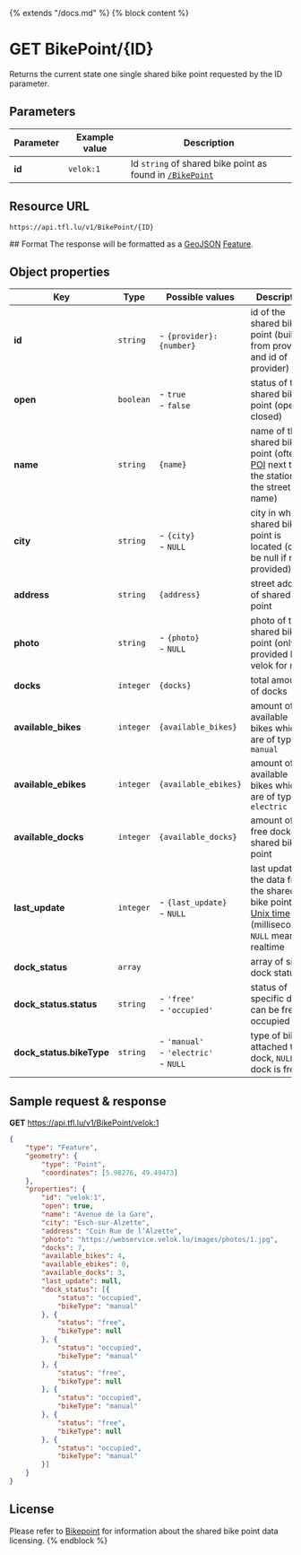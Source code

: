 {% extends "/docs.md" %}
{% block content %}
# GET BikePoint/{ID}
Returns the current state one single shared bike point requested by the ID parameter.

## Parameters
| Parameter         | Example value                   | Description |
| ----------------- | ------------------------------- | ----------- |
| **id** | `velok:1` | Id `string` of shared bike point as found in [`/BikePoint`](/RESTAPIs/BikePoint/index.md) |

## Resource URL
    https://api.tfl.lu/v1/BikePoint/{ID}

## Format
The response will be formatted as a [GeoJSON](https://en.wikipedia.org/wiki/GeoJSON) [Feature](http://geojson.org/geojson-spec.html#feature-objects).

## Object properties
| Key                       | Type          | Possible values                                | Description                                                              |
| -------------             | ------------- | ---------------------------------------------- | ------------------------------------------------------------------------ |
| **id**                    | `string`      | <nobr>- `{provider}:{number}`</nobr>           | id of the shared bike point (built from provider and id of provider)     |
| **open**                  | `boolean`     | - `true`<br />- `false`                        | status of the shared bike point (open or closed)                         |
| **name**                  | `string`      | `{name}`                                       | name of the shared bike point (often a [POI](https://en.wikipedia.org/wiki/Point_of_interest) next to the station or the street name) |
| **city**                  | `string`      | - `{city}`<br />- `NULL`                       | city in which shared bike point is located (can be null if not provided) |
| **address**               | `string`      | `{address}`                                    | street address of shared bike point                                      |
| **photo**                 | `string`      | - `{photo}`<br />- `NULL`                      | photo of the shared bike point (only provided by velok for now)          |
| **docks**                 | `integer`     | `{docks}`                                      | total amount of docks                                                    |
| **available_bikes**       | `integer`     | `{available_bikes}`                            | amount of available bikes which are of type `manual`                     |
| **available_ebikes**      | `integer`     | `{available_ebikes}`                           | amount of available bikes which are of type `electric`                   |
| **available_docks**       | `integer`     | `{available_docks}`                            | amount of free docks at shared bike point                                |
| **last_update**           | `integer`     | - `{last_update}`<br />- `NULL`                | last update of the data from the shared bike point in [Unix time](https://en.wikipedia.org/wiki/Unix_time) (milliseconds), `NULL` means realtime |
| **dock_status**           | `array`       |                                                | array of single dock statuses                                            |
| **dock_status.status**    | `string`      | - `'free'`<br />- `'occupied'`                 | status of specific dock, can be free or occupied                         |
| **dock_status.bikeType**  | `string`      | - `'manual'`<br />- `'electric'`<br />- `NULL` | type of bike attached to dock, `NULL` if dock is free                    |

## Sample request & response
**GET** https://api.tfl.lu/v1/BikePoint/velok:1
```json
{
    "type": "Feature",
    "geometry": {
        "type": "Point",
        "coordinates": [5.98276, 49.49473]
    },
    "properties": {
        "id": "velok:1",
        "open": true,
        "name": "Avenue de la Gare",
        "city": "Esch-sur-Alzette",
        "address": "Coin Rue de l’Alzette",
        "photo": "https://webservice.velok.lu/images/photos/1.jpg",
        "docks": 7,
        "available_bikes": 4,
        "available_ebikes": 0,
        "available_docks": 3,
        "last_update": null,
        "dock_status": [{
            "status": "occupied",
            "bikeType": "manual"
        }, {
            "status": "free",
            "bikeType": null
        }, {
            "status": "occupied",
            "bikeType": "manual"
        }, {
            "status": "free",
            "bikeType": null
        }, {
            "status": "occupied",
            "bikeType": "manual"
        }, {
            "status": "free",
            "bikeType": null
        }, {
            "status": "occupied",
            "bikeType": "manual"
        }]
    }
}
```

## License
Please refer to [Bikepoint](/RESTAPIs/BikePoint.md#license) for information about the shared bike point data licensing.
{% endblock %}
